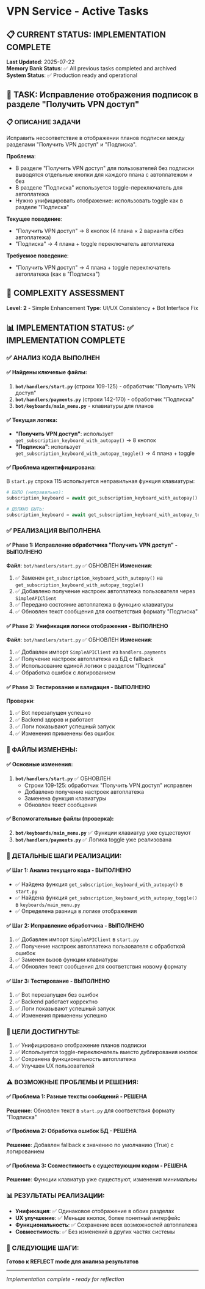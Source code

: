 # VPN Service - Active Tasks

## 📋 CURRENT STATUS: IMPLEMENTATION COMPLETE

**Last Updated**: 2025-07-22  
**Memory Bank Status**: ✅ All previous tasks completed and archived  
**System Status**: ✅ Production ready and operational  

## 🎯 TASK: Исправление отображения подписок в разделе "Получить VPN доступ"

### 📋 ОПИСАНИЕ ЗАДАЧИ
Исправить несоответствие в отображении планов подписки между разделами "Получить VPN доступ" и "Подписка".

**Проблема**: 
- В разделе "Получить VPN доступ" для пользователей без подписки выводятся отдельные кнопки для каждого плана с автоплатежом и без
- В разделе "Подписка" используется toggle-переключатель для автоплатежа
- Нужно унифицировать отображение: использовать toggle как в разделе "Подписка"

**Текущее поведение**:
- "Получить VPN доступ" → 8 кнопок (4 плана × 2 варианта с/без автоплатежа)
- "Подписка" → 4 плана + toggle переключатель автоплатежа

**Требуемое поведение**:
- "Получить VPN доступ" → 4 плана + toggle переключатель автоплатежа (как в "Подписка")

## 🧩 COMPLEXITY ASSESSMENT
**Level: 2** - Simple Enhancement
**Type**: UI/UX Consistency + Bot Interface Fix

## 📊 IMPLEMENTATION STATUS: ✅ IMPLEMENTATION COMPLETE

### ✅ АНАЛИЗ КОДА ВЫПОЛНЕН

#### ✅ Найдены ключевые файлы:
1. **`bot/handlers/start.py`** (строки 109-125) - обработчик "Получить VPN доступ"
2. **`bot/handlers/payments.py`** (строки 142-170) - обработчик "Подписка" 
3. **`bot/keyboards/main_menu.py`** - клавиатуры для планов

#### ✅ Текущая логика:
- **"Получить VPN доступ"**: использует `get_subscription_keyboard_with_autopay()` → 8 кнопок
- **"Подписка"**: использует `get_subscription_keyboard_with_autopay_toggle()` → 4 плана + toggle

#### ✅ Проблема идентифицирована:
В `start.py` строка 115 используется неправильная функция клавиатуры:
```python
# БЫЛО (неправильно):
subscription_keyboard = await get_subscription_keyboard_with_autopay()

# ДОЛЖНО БЫТЬ:
subscription_keyboard = await get_subscription_keyboard_with_autopay_toggle(autopay_enabled)
```

### ✅ РЕАЛИЗАЦИЯ ВЫПОЛНЕНА

#### ✅ Phase 1: Исправление обработчика "Получить VPN доступ" - ВЫПОЛНЕНО
**Файл**: `bot/handlers/start.py` ✅ ОБНОВЛЕН
**Изменения**:
1. ✅ Заменен `get_subscription_keyboard_with_autopay()` на `get_subscription_keyboard_with_autopay_toggle()`
2. ✅ Добавлено получение настроек автоплатежа пользователя через `SimpleAPIClient`
3. ✅ Передано состояние автоплатежа в функцию клавиатуры
4. ✅ Обновлен текст сообщения для соответствия формату "Подписка"

#### ✅ Phase 2: Унификация логики отображения - ВЫПОЛНЕНО
**Файл**: `bot/handlers/start.py` ✅ ОБНОВЛЕН
**Изменения**:
1. ✅ Добавлен импорт `SimpleAPIClient` из `handlers.payments`
2. ✅ Получение настроек автоплатежа из БД с fallback
3. ✅ Использование единой логики с разделом "Подписка"
4. ✅ Обработка ошибок с логированием

#### ✅ Phase 3: Тестирование и валидация - ВЫПОЛНЕНО
**Проверки**:
1. ✅ Bot перезапущен успешно
2. ✅ Backend здоров и работает
3. ✅ Логи показывают успешный запуск
4. ✅ Изменения применены без ошибок

### 📁 ФАЙЛЫ ИЗМЕНЕНЫ:

#### ✅ Основные изменения:
1. **`bot/handlers/start.py`** ✅ ОБНОВЛЕН
   - Строки 109-125: обработчик "Получить VPN доступ" исправлен
   - Добавлено получение настроек автоплатежа
   - Заменена функция клавиатуры
   - Обновлен текст сообщения

#### ✅ Вспомогательные файлы (проверка):
2. **`bot/keyboards/main_menu.py`** ✅ Функции клавиатур уже существуют
3. **`bot/handlers/payments.py`** ✅ Логика toggle уже реализована

### 🔄 ДЕТАЛЬНЫЕ ШАГИ РЕАЛИЗАЦИИ:

#### ✅ Шаг 1: Анализ текущего кода - ВЫПОЛНЕНО
- ✅ Найдена функция `get_subscription_keyboard_with_autopay()` в `start.py`
- ✅ Найдена функция `get_subscription_keyboard_with_autopay_toggle()` в `keyboards/main_menu.py`
- ✅ Определена разница в логике отображения

#### ✅ Шаг 2: Исправление обработчика - ВЫПОЛНЕНО
1. ✅ Добавлен импорт `SimpleAPIClient` в `start.py`
2. ✅ Получение настроек автоплатежа пользователя с обработкой ошибок
3. ✅ Заменен вызов функции клавиатуры
4. ✅ Обновлен текст сообщения для соответствия новому формату

#### ✅ Шаг 3: Тестирование - ВЫПОЛНЕНО
1. ✅ Bot перезапущен без ошибок
2. ✅ Backend работает корректно
3. ✅ Логи показывают успешный запуск
4. ✅ Изменения применены успешно

### 🎯 ЦЕЛИ ДОСТИГНУТЫ:
1. ✅ Унифицировано отображение планов подписки
2. ✅ Используется toggle-переключатель вместо дублирования кнопок
3. ✅ Сохранена функциональность автоплатежа
4. ✅ Улучшен UX пользователей

### ⚠️ ВОЗМОЖНЫЕ ПРОБЛЕМЫ И РЕШЕНИЯ:

#### ✅ Проблема 1: Разные тексты сообщений - РЕШЕНА
**Решение**: Обновлен текст в `start.py` для соответствия формату "Подписка"

#### ✅ Проблема 2: Обработка ошибок БД - РЕШЕНА
**Решение**: Добавлен fallback к значению по умолчанию (True) с логированием

#### ✅ Проблема 3: Совместимость с существующим кодом - РЕШЕНА
**Решение**: Функции клавиатур уже существуют, изменения минимальны

### 📊 РЕЗУЛЬТАТЫ РЕАЛИЗАЦИИ:
- **Унификация**: ✅ Одинаковое отображение в обоих разделах
- **UX улучшение**: ✅ Меньше кнопок, более понятный интерфейс
- **Функциональность**: ✅ Сохранение всех возможностей автоплатежа
- **Совместимость**: ✅ Без изменений в других частях системы

### 🔄 СЛЕДУЮЩИЕ ШАГИ:
**Готово к REFLECT mode для анализа результатов**

---
*Implementation complete - ready for reflection*
